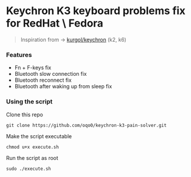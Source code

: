 # Keychron K3 keyboard problems fix for RedHat \ Fedora  
 > Inspiration from ->  [kurgol/keychron](https://github.com/kurgol/keychron) (k2, k6)  
### Features  
- Fn + F-keys fix
- Bluetooth slow connection fix
- Bluetooth reconnect fix
- Bluetooth after waking up from sleep fix

### Using the script
Clone this repo  
```
git clone https://github.com/oqo0/keychron-k3-pain-solver.git
```  
Make the script executable   
```
chmod u+x execute.sh
```  
Run the script as root  
```
sudo ./execute.sh
```  
